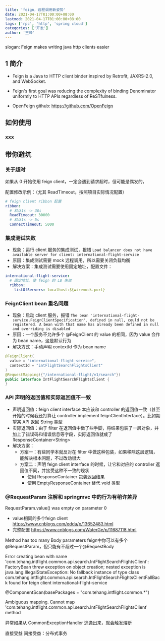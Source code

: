 ```yaml
---
title: 'feign，远程调用新姿势'
date: 2021-04-17T01:00:00+08:00
lastmod: 2021-04-17T01:00:00+08:00
tags: ['rpc', 'http', 'spring cloud']
categories: ['开发']
author: '王峰'
---
```


slogan: Feign makes writing java http clients easier

<!--more-->

## 1 简介

<!-- slide vertical = true -->

- Feign is a Java to HTTP client binder inspired by Retrofit, JAXRS-2.0, and WebSocket.
- Feign's first goal was reducing the complexity of binding Denominator uniformly to HTTP APIs regardless of ReSTfulness.


- OpenFeign github: <https://github.com/OpenFeign>

<!-- slide -->

## 如何使用

<!-- slide vertical = true -->

### xxx

<!-- slide -->

## 带你避坑

<!-- slide vertical = true -->

### 关于超时

如果从 0 开始使用 feign client，一定会遇到请求超时，但可能是偶发的，

配置修改示例：（尤其 ReadTimeout，按照项目实际情况配置）

```yml
# feign client ribbon 配置
ribbon:
  # 默认1s -> 30s
  ReadTimeout: 30000
  # 默认1s -> 5s
  ConnectTimeout: 5000
```

### 集成测试失败

- 现象：运行 client 服务的集成测试，报错 `Load balancer does not have available server for client: international-flight-service`
- 原因：集成测试需要 mock 远程调用，所以需要关闭负载均衡
- 解决方案：集成测试需要使用固定地址，配置文件：

```yml
international-flight-service:
  # 固定地址，使 feign 的 LB 失效
  ribbon:
    listOfServers: localhost:${wiremock.port}
```

### FeignClient bean 重名问题

- 现象：启动 client 服务，报错 `The bean 'international-flight-service.FeignClientSpecification', defined in null, could not be registered. A bean with that name has already been defined in null and overriding is disabled`
- 原因：一个服务不允许多个 @FeignClient 的 value 的相同，因为 value 会作为 bean name，这是默认行为
- 解决方式：手动声明 contextId 作为 bean name

```java
@FeignClient(
  value = "international-flight-service",
  contextId = "intFlightSearchFlightsClient"
)
@RequestMapping({"/international-flight/v1/search"})
public interface IntFlightSearchFlightsClient {
}
```

### API 声明的返回值和实际返回值不一致

- 声明返回值：feign client interface 本应该和 controller 的返回值一致（甚至开始的时候我还打算让 controller implement feignClientInterface）。比如期望某 API 返回 String 类型
- 实际返回值：由于 filter 在返回值中做了些手脚，将结果包装了一层对象，并加上了错误码和错误信息等字段，实际返回值就成了 ResponseContainer\<String>
- 解决方案：
  - 方案一：有些同学本就反对在 filter 中做这种包装，如果移除这层逻辑，能解决根本问题，不过改动很大
  - 方案二：声明 feign client interface 的时候，让它和对应的 controller 返回值不同，并接受这种不一致的现状
    - 使用 ResponseContainer 包装返回结果
    - 使用 EmptyResponseContainer 替代 void 类型

### @RequestParam 注解和 springmvc 中的行为有稍许差异



 RequestParam.value() was empty on parameter 0
 

- value相同的多个feign client https://www.cnblogs.com/edda/p/13652483.html
- 完整配置 https://www.cnblogs.com/WaterGe/p/11687118.html

Method has too many Body parameters
feign中你可以有多个@RequestParam，但只能有不超过一个@RequestBody


 Error creating bean with name 'com.tehang.intflight.common.api.search.IntFlightSearchFlightsClient': FactoryBean threw exception on object creation; nested exception is java.lang.IllegalStateException: No fallback instance of type class com.tehang.intflight.common.api.search.IntFlightSearchFlightsClientFallBack found for feign client international-flight-service

@ComponentScan(basePackages = "com.tehang.intflight.common.*")

  Ambiguous mapping. Cannot map 'com.tehang.intflight.common.api.search.IntFlightSearchFlightsClient' method 


  异常如果从 CommonExceptionHandler 逃逸出来，就会触发熔断

  直接受益
  间接受益：分布式事务